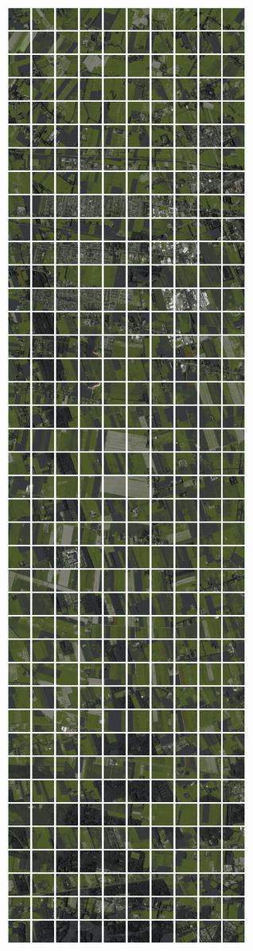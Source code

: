 <html>
<div>
<img src="https://github.com/HakkaTjakka/NL_TILE_MAP/blob/main/18/642/-1052/r.6420.-10520.png" height="44" width="44">
<img src="https://github.com/HakkaTjakka/NL_TILE_MAP/blob/main/18/642/-1052/r.6421.-10520.png" height="44" width="44">
<img src="https://github.com/HakkaTjakka/NL_TILE_MAP/blob/main/18/642/-1052/r.6422.-10520.png" height="44" width="44">
<img src="https://github.com/HakkaTjakka/NL_TILE_MAP/blob/main/18/642/-1052/r.6423.-10520.png" height="44" width="44">
<img src="https://github.com/HakkaTjakka/NL_TILE_MAP/blob/main/18/642/-1052/r.6424.-10520.png" height="44" width="44">
<img src="https://github.com/HakkaTjakka/NL_TILE_MAP/blob/main/18/642/-1052/r.6425.-10520.png" height="44" width="44">
<img src="https://github.com/HakkaTjakka/NL_TILE_MAP/blob/main/18/642/-1052/r.6426.-10520.png" height="44" width="44">
<img src="https://github.com/HakkaTjakka/NL_TILE_MAP/blob/main/18/642/-1052/r.6427.-10520.png" height="44" width="44">
<img src="https://github.com/HakkaTjakka/NL_TILE_MAP/blob/main/18/642/-1052/r.6428.-10520.png" height="44" width="44">
<img src="https://github.com/HakkaTjakka/NL_TILE_MAP/blob/main/18/642/-1052/r.6429.-10520.png" height="44" width="44">
<img src="https://github.com/HakkaTjakka/NL_TILE_MAP/blob/main/18/643/-1052/r.6430.-10520.png" height="44" width="44">
<img src="https://github.com/HakkaTjakka/NL_TILE_MAP/blob/main/18/643/-1052/r.6431.-10520.png" height="44" width="44">
<img src="https://github.com/HakkaTjakka/NL_TILE_MAP/blob/main/18/643/-1052/r.6432.-10520.png" height="44" width="44">
<img src="https://github.com/HakkaTjakka/NL_TILE_MAP/blob/main/18/643/-1052/r.6433.-10520.png" height="44" width="44">
<img src="https://github.com/HakkaTjakka/NL_TILE_MAP/blob/main/18/643/-1052/r.6434.-10520.png" height="44" width="44">
<img src="https://github.com/HakkaTjakka/NL_TILE_MAP/blob/main/18/643/-1052/r.6435.-10520.png" height="44" width="44">
<img src="https://github.com/HakkaTjakka/NL_TILE_MAP/blob/main/18/643/-1052/r.6436.-10520.png" height="44" width="44">
<img src="https://github.com/HakkaTjakka/NL_TILE_MAP/blob/main/18/643/-1052/r.6437.-10520.png" height="44" width="44">
<img src="https://github.com/HakkaTjakka/NL_TILE_MAP/blob/main/18/643/-1052/r.6438.-10520.png" height="44" width="44">
<img src="https://github.com/HakkaTjakka/NL_TILE_MAP/blob/main/18/643/-1052/r.6439.-10520.png" height="44" width="44">
<br>
<img src="https://github.com/HakkaTjakka/NL_TILE_MAP/blob/main/18/642/-1052/r.6420.-10519.png" height="44" width="44">
<img src="https://github.com/HakkaTjakka/NL_TILE_MAP/blob/main/18/642/-1052/r.6421.-10519.png" height="44" width="44">
<img src="https://github.com/HakkaTjakka/NL_TILE_MAP/blob/main/18/642/-1052/r.6422.-10519.png" height="44" width="44">
<img src="https://github.com/HakkaTjakka/NL_TILE_MAP/blob/main/18/642/-1052/r.6423.-10519.png" height="44" width="44">
<img src="https://github.com/HakkaTjakka/NL_TILE_MAP/blob/main/18/642/-1052/r.6424.-10519.png" height="44" width="44">
<img src="https://github.com/HakkaTjakka/NL_TILE_MAP/blob/main/18/642/-1052/r.6425.-10519.png" height="44" width="44">
<img src="https://github.com/HakkaTjakka/NL_TILE_MAP/blob/main/18/642/-1052/r.6426.-10519.png" height="44" width="44">
<img src="https://github.com/HakkaTjakka/NL_TILE_MAP/blob/main/18/642/-1052/r.6427.-10519.png" height="44" width="44">
<img src="https://github.com/HakkaTjakka/NL_TILE_MAP/blob/main/18/642/-1052/r.6428.-10519.png" height="44" width="44">
<img src="https://github.com/HakkaTjakka/NL_TILE_MAP/blob/main/18/642/-1052/r.6429.-10519.png" height="44" width="44">
<img src="https://github.com/HakkaTjakka/NL_TILE_MAP/blob/main/18/643/-1052/r.6430.-10519.png" height="44" width="44">
<img src="https://github.com/HakkaTjakka/NL_TILE_MAP/blob/main/18/643/-1052/r.6431.-10519.png" height="44" width="44">
<img src="https://github.com/HakkaTjakka/NL_TILE_MAP/blob/main/18/643/-1052/r.6432.-10519.png" height="44" width="44">
<img src="https://github.com/HakkaTjakka/NL_TILE_MAP/blob/main/18/643/-1052/r.6433.-10519.png" height="44" width="44">
<img src="https://github.com/HakkaTjakka/NL_TILE_MAP/blob/main/18/643/-1052/r.6434.-10519.png" height="44" width="44">
<img src="https://github.com/HakkaTjakka/NL_TILE_MAP/blob/main/18/643/-1052/r.6435.-10519.png" height="44" width="44">
<img src="https://github.com/HakkaTjakka/NL_TILE_MAP/blob/main/18/643/-1052/r.6436.-10519.png" height="44" width="44">
<img src="https://github.com/HakkaTjakka/NL_TILE_MAP/blob/main/18/643/-1052/r.6437.-10519.png" height="44" width="44">
<img src="https://github.com/HakkaTjakka/NL_TILE_MAP/blob/main/18/643/-1052/r.6438.-10519.png" height="44" width="44">
<img src="https://github.com/HakkaTjakka/NL_TILE_MAP/blob/main/18/643/-1052/r.6439.-10519.png" height="44" width="44">
<br>
<img src="https://github.com/HakkaTjakka/NL_TILE_MAP/blob/main/18/642/-1052/r.6420.-10518.png" height="44" width="44">
<img src="https://github.com/HakkaTjakka/NL_TILE_MAP/blob/main/18/642/-1052/r.6421.-10518.png" height="44" width="44">
<img src="https://github.com/HakkaTjakka/NL_TILE_MAP/blob/main/18/642/-1052/r.6422.-10518.png" height="44" width="44">
<img src="https://github.com/HakkaTjakka/NL_TILE_MAP/blob/main/18/642/-1052/r.6423.-10518.png" height="44" width="44">
<img src="https://github.com/HakkaTjakka/NL_TILE_MAP/blob/main/18/642/-1052/r.6424.-10518.png" height="44" width="44">
<img src="https://github.com/HakkaTjakka/NL_TILE_MAP/blob/main/18/642/-1052/r.6425.-10518.png" height="44" width="44">
<img src="https://github.com/HakkaTjakka/NL_TILE_MAP/blob/main/18/642/-1052/r.6426.-10518.png" height="44" width="44">
<img src="https://github.com/HakkaTjakka/NL_TILE_MAP/blob/main/18/642/-1052/r.6427.-10518.png" height="44" width="44">
<img src="https://github.com/HakkaTjakka/NL_TILE_MAP/blob/main/18/642/-1052/r.6428.-10518.png" height="44" width="44">
<img src="https://github.com/HakkaTjakka/NL_TILE_MAP/blob/main/18/642/-1052/r.6429.-10518.png" height="44" width="44">
<img src="https://github.com/HakkaTjakka/NL_TILE_MAP/blob/main/18/643/-1052/r.6430.-10518.png" height="44" width="44">
<img src="https://github.com/HakkaTjakka/NL_TILE_MAP/blob/main/18/643/-1052/r.6431.-10518.png" height="44" width="44">
<img src="https://github.com/HakkaTjakka/NL_TILE_MAP/blob/main/18/643/-1052/r.6432.-10518.png" height="44" width="44">
<img src="https://github.com/HakkaTjakka/NL_TILE_MAP/blob/main/18/643/-1052/r.6433.-10518.png" height="44" width="44">
<img src="https://github.com/HakkaTjakka/NL_TILE_MAP/blob/main/18/643/-1052/r.6434.-10518.png" height="44" width="44">
<img src="https://github.com/HakkaTjakka/NL_TILE_MAP/blob/main/18/643/-1052/r.6435.-10518.png" height="44" width="44">
<img src="https://github.com/HakkaTjakka/NL_TILE_MAP/blob/main/18/643/-1052/r.6436.-10518.png" height="44" width="44">
<img src="https://github.com/HakkaTjakka/NL_TILE_MAP/blob/main/18/643/-1052/r.6437.-10518.png" height="44" width="44">
<img src="https://github.com/HakkaTjakka/NL_TILE_MAP/blob/main/18/643/-1052/r.6438.-10518.png" height="44" width="44">
<img src="https://github.com/HakkaTjakka/NL_TILE_MAP/blob/main/18/643/-1052/r.6439.-10518.png" height="44" width="44">
<br>
<img src="https://github.com/HakkaTjakka/NL_TILE_MAP/blob/main/18/642/-1052/r.6420.-10517.png" height="44" width="44">
<img src="https://github.com/HakkaTjakka/NL_TILE_MAP/blob/main/18/642/-1052/r.6421.-10517.png" height="44" width="44">
<img src="https://github.com/HakkaTjakka/NL_TILE_MAP/blob/main/18/642/-1052/r.6422.-10517.png" height="44" width="44">
<img src="https://github.com/HakkaTjakka/NL_TILE_MAP/blob/main/18/642/-1052/r.6423.-10517.png" height="44" width="44">
<img src="https://github.com/HakkaTjakka/NL_TILE_MAP/blob/main/18/642/-1052/r.6424.-10517.png" height="44" width="44">
<img src="https://github.com/HakkaTjakka/NL_TILE_MAP/blob/main/18/642/-1052/r.6425.-10517.png" height="44" width="44">
<img src="https://github.com/HakkaTjakka/NL_TILE_MAP/blob/main/18/642/-1052/r.6426.-10517.png" height="44" width="44">
<img src="https://github.com/HakkaTjakka/NL_TILE_MAP/blob/main/18/642/-1052/r.6427.-10517.png" height="44" width="44">
<img src="https://github.com/HakkaTjakka/NL_TILE_MAP/blob/main/18/642/-1052/r.6428.-10517.png" height="44" width="44">
<img src="https://github.com/HakkaTjakka/NL_TILE_MAP/blob/main/18/642/-1052/r.6429.-10517.png" height="44" width="44">
<img src="https://github.com/HakkaTjakka/NL_TILE_MAP/blob/main/18/643/-1052/r.6430.-10517.png" height="44" width="44">
<img src="https://github.com/HakkaTjakka/NL_TILE_MAP/blob/main/18/643/-1052/r.6431.-10517.png" height="44" width="44">
<img src="https://github.com/HakkaTjakka/NL_TILE_MAP/blob/main/18/643/-1052/r.6432.-10517.png" height="44" width="44">
<img src="https://github.com/HakkaTjakka/NL_TILE_MAP/blob/main/18/643/-1052/r.6433.-10517.png" height="44" width="44">
<img src="https://github.com/HakkaTjakka/NL_TILE_MAP/blob/main/18/643/-1052/r.6434.-10517.png" height="44" width="44">
<img src="https://github.com/HakkaTjakka/NL_TILE_MAP/blob/main/18/643/-1052/r.6435.-10517.png" height="44" width="44">
<img src="https://github.com/HakkaTjakka/NL_TILE_MAP/blob/main/18/643/-1052/r.6436.-10517.png" height="44" width="44">
<img src="https://github.com/HakkaTjakka/NL_TILE_MAP/blob/main/18/643/-1052/r.6437.-10517.png" height="44" width="44">
<img src="https://github.com/HakkaTjakka/NL_TILE_MAP/blob/main/18/643/-1052/r.6438.-10517.png" height="44" width="44">
<img src="https://github.com/HakkaTjakka/NL_TILE_MAP/blob/main/18/643/-1052/r.6439.-10517.png" height="44" width="44">
<br>
<img src="https://github.com/HakkaTjakka/NL_TILE_MAP/blob/main/18/642/-1052/r.6420.-10516.png" height="44" width="44">
<img src="https://github.com/HakkaTjakka/NL_TILE_MAP/blob/main/18/642/-1052/r.6421.-10516.png" height="44" width="44">
<img src="https://github.com/HakkaTjakka/NL_TILE_MAP/blob/main/18/642/-1052/r.6422.-10516.png" height="44" width="44">
<img src="https://github.com/HakkaTjakka/NL_TILE_MAP/blob/main/18/642/-1052/r.6423.-10516.png" height="44" width="44">
<img src="https://github.com/HakkaTjakka/NL_TILE_MAP/blob/main/18/642/-1052/r.6424.-10516.png" height="44" width="44">
<img src="https://github.com/HakkaTjakka/NL_TILE_MAP/blob/main/18/642/-1052/r.6425.-10516.png" height="44" width="44">
<img src="https://github.com/HakkaTjakka/NL_TILE_MAP/blob/main/18/642/-1052/r.6426.-10516.png" height="44" width="44">
<img src="https://github.com/HakkaTjakka/NL_TILE_MAP/blob/main/18/642/-1052/r.6427.-10516.png" height="44" width="44">
<img src="https://github.com/HakkaTjakka/NL_TILE_MAP/blob/main/18/642/-1052/r.6428.-10516.png" height="44" width="44">
<img src="https://github.com/HakkaTjakka/NL_TILE_MAP/blob/main/18/642/-1052/r.6429.-10516.png" height="44" width="44">
<img src="https://github.com/HakkaTjakka/NL_TILE_MAP/blob/main/18/643/-1052/r.6430.-10516.png" height="44" width="44">
<img src="https://github.com/HakkaTjakka/NL_TILE_MAP/blob/main/18/643/-1052/r.6431.-10516.png" height="44" width="44">
<img src="https://github.com/HakkaTjakka/NL_TILE_MAP/blob/main/18/643/-1052/r.6432.-10516.png" height="44" width="44">
<img src="https://github.com/HakkaTjakka/NL_TILE_MAP/blob/main/18/643/-1052/r.6433.-10516.png" height="44" width="44">
<img src="https://github.com/HakkaTjakka/NL_TILE_MAP/blob/main/18/643/-1052/r.6434.-10516.png" height="44" width="44">
<img src="https://github.com/HakkaTjakka/NL_TILE_MAP/blob/main/18/643/-1052/r.6435.-10516.png" height="44" width="44">
<img src="https://github.com/HakkaTjakka/NL_TILE_MAP/blob/main/18/643/-1052/r.6436.-10516.png" height="44" width="44">
<img src="https://github.com/HakkaTjakka/NL_TILE_MAP/blob/main/18/643/-1052/r.6437.-10516.png" height="44" width="44">
<img src="https://github.com/HakkaTjakka/NL_TILE_MAP/blob/main/18/643/-1052/r.6438.-10516.png" height="44" width="44">
<img src="https://github.com/HakkaTjakka/NL_TILE_MAP/blob/main/18/643/-1052/r.6439.-10516.png" height="44" width="44">
<br>
<img src="https://github.com/HakkaTjakka/NL_TILE_MAP/blob/main/18/642/-1052/r.6420.-10515.png" height="44" width="44">
<img src="https://github.com/HakkaTjakka/NL_TILE_MAP/blob/main/18/642/-1052/r.6421.-10515.png" height="44" width="44">
<img src="https://github.com/HakkaTjakka/NL_TILE_MAP/blob/main/18/642/-1052/r.6422.-10515.png" height="44" width="44">
<img src="https://github.com/HakkaTjakka/NL_TILE_MAP/blob/main/18/642/-1052/r.6423.-10515.png" height="44" width="44">
<img src="https://github.com/HakkaTjakka/NL_TILE_MAP/blob/main/18/642/-1052/r.6424.-10515.png" height="44" width="44">
<img src="https://github.com/HakkaTjakka/NL_TILE_MAP/blob/main/18/642/-1052/r.6425.-10515.png" height="44" width="44">
<img src="https://github.com/HakkaTjakka/NL_TILE_MAP/blob/main/18/642/-1052/r.6426.-10515.png" height="44" width="44">
<img src="https://github.com/HakkaTjakka/NL_TILE_MAP/blob/main/18/642/-1052/r.6427.-10515.png" height="44" width="44">
<img src="https://github.com/HakkaTjakka/NL_TILE_MAP/blob/main/18/642/-1052/r.6428.-10515.png" height="44" width="44">
<img src="https://github.com/HakkaTjakka/NL_TILE_MAP/blob/main/18/642/-1052/r.6429.-10515.png" height="44" width="44">
<img src="https://github.com/HakkaTjakka/NL_TILE_MAP/blob/main/18/643/-1052/r.6430.-10515.png" height="44" width="44">
<img src="https://github.com/HakkaTjakka/NL_TILE_MAP/blob/main/18/643/-1052/r.6431.-10515.png" height="44" width="44">
<img src="https://github.com/HakkaTjakka/NL_TILE_MAP/blob/main/18/643/-1052/r.6432.-10515.png" height="44" width="44">
<img src="https://github.com/HakkaTjakka/NL_TILE_MAP/blob/main/18/643/-1052/r.6433.-10515.png" height="44" width="44">
<img src="https://github.com/HakkaTjakka/NL_TILE_MAP/blob/main/18/643/-1052/r.6434.-10515.png" height="44" width="44">
<img src="https://github.com/HakkaTjakka/NL_TILE_MAP/blob/main/18/643/-1052/r.6435.-10515.png" height="44" width="44">
<img src="https://github.com/HakkaTjakka/NL_TILE_MAP/blob/main/18/643/-1052/r.6436.-10515.png" height="44" width="44">
<img src="https://github.com/HakkaTjakka/NL_TILE_MAP/blob/main/18/643/-1052/r.6437.-10515.png" height="44" width="44">
<img src="https://github.com/HakkaTjakka/NL_TILE_MAP/blob/main/18/643/-1052/r.6438.-10515.png" height="44" width="44">
<img src="https://github.com/HakkaTjakka/NL_TILE_MAP/blob/main/18/643/-1052/r.6439.-10515.png" height="44" width="44">
<br>
<img src="https://github.com/HakkaTjakka/NL_TILE_MAP/blob/main/18/642/-1052/r.6420.-10514.png" height="44" width="44">
<img src="https://github.com/HakkaTjakka/NL_TILE_MAP/blob/main/18/642/-1052/r.6421.-10514.png" height="44" width="44">
<img src="https://github.com/HakkaTjakka/NL_TILE_MAP/blob/main/18/642/-1052/r.6422.-10514.png" height="44" width="44">
<img src="https://github.com/HakkaTjakka/NL_TILE_MAP/blob/main/18/642/-1052/r.6423.-10514.png" height="44" width="44">
<img src="https://github.com/HakkaTjakka/NL_TILE_MAP/blob/main/18/642/-1052/r.6424.-10514.png" height="44" width="44">
<img src="https://github.com/HakkaTjakka/NL_TILE_MAP/blob/main/18/642/-1052/r.6425.-10514.png" height="44" width="44">
<img src="https://github.com/HakkaTjakka/NL_TILE_MAP/blob/main/18/642/-1052/r.6426.-10514.png" height="44" width="44">
<img src="https://github.com/HakkaTjakka/NL_TILE_MAP/blob/main/18/642/-1052/r.6427.-10514.png" height="44" width="44">
<img src="https://github.com/HakkaTjakka/NL_TILE_MAP/blob/main/18/642/-1052/r.6428.-10514.png" height="44" width="44">
<img src="https://github.com/HakkaTjakka/NL_TILE_MAP/blob/main/18/642/-1052/r.6429.-10514.png" height="44" width="44">
<img src="https://github.com/HakkaTjakka/NL_TILE_MAP/blob/main/18/643/-1052/r.6430.-10514.png" height="44" width="44">
<img src="https://github.com/HakkaTjakka/NL_TILE_MAP/blob/main/18/643/-1052/r.6431.-10514.png" height="44" width="44">
<img src="https://github.com/HakkaTjakka/NL_TILE_MAP/blob/main/18/643/-1052/r.6432.-10514.png" height="44" width="44">
<img src="https://github.com/HakkaTjakka/NL_TILE_MAP/blob/main/18/643/-1052/r.6433.-10514.png" height="44" width="44">
<img src="https://github.com/HakkaTjakka/NL_TILE_MAP/blob/main/18/643/-1052/r.6434.-10514.png" height="44" width="44">
<img src="https://github.com/HakkaTjakka/NL_TILE_MAP/blob/main/18/643/-1052/r.6435.-10514.png" height="44" width="44">
<img src="https://github.com/HakkaTjakka/NL_TILE_MAP/blob/main/18/643/-1052/r.6436.-10514.png" height="44" width="44">
<img src="https://github.com/HakkaTjakka/NL_TILE_MAP/blob/main/18/643/-1052/r.6437.-10514.png" height="44" width="44">
<img src="https://github.com/HakkaTjakka/NL_TILE_MAP/blob/main/18/643/-1052/r.6438.-10514.png" height="44" width="44">
<img src="https://github.com/HakkaTjakka/NL_TILE_MAP/blob/main/18/643/-1052/r.6439.-10514.png" height="44" width="44">
<br>
<img src="https://github.com/HakkaTjakka/NL_TILE_MAP/blob/main/18/642/-1052/r.6420.-10513.png" height="44" width="44">
<img src="https://github.com/HakkaTjakka/NL_TILE_MAP/blob/main/18/642/-1052/r.6421.-10513.png" height="44" width="44">
<img src="https://github.com/HakkaTjakka/NL_TILE_MAP/blob/main/18/642/-1052/r.6422.-10513.png" height="44" width="44">
<img src="https://github.com/HakkaTjakka/NL_TILE_MAP/blob/main/18/642/-1052/r.6423.-10513.png" height="44" width="44">
<img src="https://github.com/HakkaTjakka/NL_TILE_MAP/blob/main/18/642/-1052/r.6424.-10513.png" height="44" width="44">
<img src="https://github.com/HakkaTjakka/NL_TILE_MAP/blob/main/18/642/-1052/r.6425.-10513.png" height="44" width="44">
<img src="https://github.com/HakkaTjakka/NL_TILE_MAP/blob/main/18/642/-1052/r.6426.-10513.png" height="44" width="44">
<img src="https://github.com/HakkaTjakka/NL_TILE_MAP/blob/main/18/642/-1052/r.6427.-10513.png" height="44" width="44">
<img src="https://github.com/HakkaTjakka/NL_TILE_MAP/blob/main/18/642/-1052/r.6428.-10513.png" height="44" width="44">
<img src="https://github.com/HakkaTjakka/NL_TILE_MAP/blob/main/18/642/-1052/r.6429.-10513.png" height="44" width="44">
<img src="https://github.com/HakkaTjakka/NL_TILE_MAP/blob/main/18/643/-1052/r.6430.-10513.png" height="44" width="44">
<img src="https://github.com/HakkaTjakka/NL_TILE_MAP/blob/main/18/643/-1052/r.6431.-10513.png" height="44" width="44">
<img src="https://github.com/HakkaTjakka/NL_TILE_MAP/blob/main/18/643/-1052/r.6432.-10513.png" height="44" width="44">
<img src="https://github.com/HakkaTjakka/NL_TILE_MAP/blob/main/18/643/-1052/r.6433.-10513.png" height="44" width="44">
<img src="https://github.com/HakkaTjakka/NL_TILE_MAP/blob/main/18/643/-1052/r.6434.-10513.png" height="44" width="44">
<img src="https://github.com/HakkaTjakka/NL_TILE_MAP/blob/main/18/643/-1052/r.6435.-10513.png" height="44" width="44">
<img src="https://github.com/HakkaTjakka/NL_TILE_MAP/blob/main/18/643/-1052/r.6436.-10513.png" height="44" width="44">
<img src="https://github.com/HakkaTjakka/NL_TILE_MAP/blob/main/18/643/-1052/r.6437.-10513.png" height="44" width="44">
<img src="https://github.com/HakkaTjakka/NL_TILE_MAP/blob/main/18/643/-1052/r.6438.-10513.png" height="44" width="44">
<img src="https://github.com/HakkaTjakka/NL_TILE_MAP/blob/main/18/643/-1052/r.6439.-10513.png" height="44" width="44">
<br>
<img src="https://github.com/HakkaTjakka/NL_TILE_MAP/blob/main/18/642/-1052/r.6420.-10512.png" height="44" width="44">
<img src="https://github.com/HakkaTjakka/NL_TILE_MAP/blob/main/18/642/-1052/r.6421.-10512.png" height="44" width="44">
<img src="https://github.com/HakkaTjakka/NL_TILE_MAP/blob/main/18/642/-1052/r.6422.-10512.png" height="44" width="44">
<img src="https://github.com/HakkaTjakka/NL_TILE_MAP/blob/main/18/642/-1052/r.6423.-10512.png" height="44" width="44">
<img src="https://github.com/HakkaTjakka/NL_TILE_MAP/blob/main/18/642/-1052/r.6424.-10512.png" height="44" width="44">
<img src="https://github.com/HakkaTjakka/NL_TILE_MAP/blob/main/18/642/-1052/r.6425.-10512.png" height="44" width="44">
<img src="https://github.com/HakkaTjakka/NL_TILE_MAP/blob/main/18/642/-1052/r.6426.-10512.png" height="44" width="44">
<img src="https://github.com/HakkaTjakka/NL_TILE_MAP/blob/main/18/642/-1052/r.6427.-10512.png" height="44" width="44">
<img src="https://github.com/HakkaTjakka/NL_TILE_MAP/blob/main/18/642/-1052/r.6428.-10512.png" height="44" width="44">
<img src="https://github.com/HakkaTjakka/NL_TILE_MAP/blob/main/18/642/-1052/r.6429.-10512.png" height="44" width="44">
<img src="https://github.com/HakkaTjakka/NL_TILE_MAP/blob/main/18/643/-1052/r.6430.-10512.png" height="44" width="44">
<img src="https://github.com/HakkaTjakka/NL_TILE_MAP/blob/main/18/643/-1052/r.6431.-10512.png" height="44" width="44">
<img src="https://github.com/HakkaTjakka/NL_TILE_MAP/blob/main/18/643/-1052/r.6432.-10512.png" height="44" width="44">
<img src="https://github.com/HakkaTjakka/NL_TILE_MAP/blob/main/18/643/-1052/r.6433.-10512.png" height="44" width="44">
<img src="https://github.com/HakkaTjakka/NL_TILE_MAP/blob/main/18/643/-1052/r.6434.-10512.png" height="44" width="44">
<img src="https://github.com/HakkaTjakka/NL_TILE_MAP/blob/main/18/643/-1052/r.6435.-10512.png" height="44" width="44">
<img src="https://github.com/HakkaTjakka/NL_TILE_MAP/blob/main/18/643/-1052/r.6436.-10512.png" height="44" width="44">
<img src="https://github.com/HakkaTjakka/NL_TILE_MAP/blob/main/18/643/-1052/r.6437.-10512.png" height="44" width="44">
<img src="https://github.com/HakkaTjakka/NL_TILE_MAP/blob/main/18/643/-1052/r.6438.-10512.png" height="44" width="44">
<img src="https://github.com/HakkaTjakka/NL_TILE_MAP/blob/main/18/643/-1052/r.6439.-10512.png" height="44" width="44">
<br>
<img src="https://github.com/HakkaTjakka/NL_TILE_MAP/blob/main/18/642/-1052/r.6420.-10511.png" height="44" width="44">
<img src="https://github.com/HakkaTjakka/NL_TILE_MAP/blob/main/18/642/-1052/r.6421.-10511.png" height="44" width="44">
<img src="https://github.com/HakkaTjakka/NL_TILE_MAP/blob/main/18/642/-1052/r.6422.-10511.png" height="44" width="44">
<img src="https://github.com/HakkaTjakka/NL_TILE_MAP/blob/main/18/642/-1052/r.6423.-10511.png" height="44" width="44">
<img src="https://github.com/HakkaTjakka/NL_TILE_MAP/blob/main/18/642/-1052/r.6424.-10511.png" height="44" width="44">
<img src="https://github.com/HakkaTjakka/NL_TILE_MAP/blob/main/18/642/-1052/r.6425.-10511.png" height="44" width="44">
<img src="https://github.com/HakkaTjakka/NL_TILE_MAP/blob/main/18/642/-1052/r.6426.-10511.png" height="44" width="44">
<img src="https://github.com/HakkaTjakka/NL_TILE_MAP/blob/main/18/642/-1052/r.6427.-10511.png" height="44" width="44">
<img src="https://github.com/HakkaTjakka/NL_TILE_MAP/blob/main/18/642/-1052/r.6428.-10511.png" height="44" width="44">
<img src="https://github.com/HakkaTjakka/NL_TILE_MAP/blob/main/18/642/-1052/r.6429.-10511.png" height="44" width="44">
<img src="https://github.com/HakkaTjakka/NL_TILE_MAP/blob/main/18/643/-1052/r.6430.-10511.png" height="44" width="44">
<img src="https://github.com/HakkaTjakka/NL_TILE_MAP/blob/main/18/643/-1052/r.6431.-10511.png" height="44" width="44">
<img src="https://github.com/HakkaTjakka/NL_TILE_MAP/blob/main/18/643/-1052/r.6432.-10511.png" height="44" width="44">
<img src="https://github.com/HakkaTjakka/NL_TILE_MAP/blob/main/18/643/-1052/r.6433.-10511.png" height="44" width="44">
<img src="https://github.com/HakkaTjakka/NL_TILE_MAP/blob/main/18/643/-1052/r.6434.-10511.png" height="44" width="44">
<img src="https://github.com/HakkaTjakka/NL_TILE_MAP/blob/main/18/643/-1052/r.6435.-10511.png" height="44" width="44">
<img src="https://github.com/HakkaTjakka/NL_TILE_MAP/blob/main/18/643/-1052/r.6436.-10511.png" height="44" width="44">
<img src="https://github.com/HakkaTjakka/NL_TILE_MAP/blob/main/18/643/-1052/r.6437.-10511.png" height="44" width="44">
<img src="https://github.com/HakkaTjakka/NL_TILE_MAP/blob/main/18/643/-1052/r.6438.-10511.png" height="44" width="44">
<img src="https://github.com/HakkaTjakka/NL_TILE_MAP/blob/main/18/643/-1052/r.6439.-10511.png" height="44" width="44">
<br>
<img src="https://github.com/HakkaTjakka/NL_TILE_MAP/blob/main/18/642/-1051/r.6420.-10510.png" height="44" width="44">
<img src="https://github.com/HakkaTjakka/NL_TILE_MAP/blob/main/18/642/-1051/r.6421.-10510.png" height="44" width="44">
<img src="https://github.com/HakkaTjakka/NL_TILE_MAP/blob/main/18/642/-1051/r.6422.-10510.png" height="44" width="44">
<img src="https://github.com/HakkaTjakka/NL_TILE_MAP/blob/main/18/642/-1051/r.6423.-10510.png" height="44" width="44">
<img src="https://github.com/HakkaTjakka/NL_TILE_MAP/blob/main/18/642/-1051/r.6424.-10510.png" height="44" width="44">
<img src="https://github.com/HakkaTjakka/NL_TILE_MAP/blob/main/18/642/-1051/r.6425.-10510.png" height="44" width="44">
<img src="https://github.com/HakkaTjakka/NL_TILE_MAP/blob/main/18/642/-1051/r.6426.-10510.png" height="44" width="44">
<img src="https://github.com/HakkaTjakka/NL_TILE_MAP/blob/main/18/642/-1051/r.6427.-10510.png" height="44" width="44">
<img src="https://github.com/HakkaTjakka/NL_TILE_MAP/blob/main/18/642/-1051/r.6428.-10510.png" height="44" width="44">
<img src="https://github.com/HakkaTjakka/NL_TILE_MAP/blob/main/18/642/-1051/r.6429.-10510.png" height="44" width="44">
<img src="https://github.com/HakkaTjakka/NL_TILE_MAP/blob/main/18/643/-1051/r.6430.-10510.png" height="44" width="44">
<img src="https://github.com/HakkaTjakka/NL_TILE_MAP/blob/main/18/643/-1051/r.6431.-10510.png" height="44" width="44">
<img src="https://github.com/HakkaTjakka/NL_TILE_MAP/blob/main/18/643/-1051/r.6432.-10510.png" height="44" width="44">
<img src="https://github.com/HakkaTjakka/NL_TILE_MAP/blob/main/18/643/-1051/r.6433.-10510.png" height="44" width="44">
<img src="https://github.com/HakkaTjakka/NL_TILE_MAP/blob/main/18/643/-1051/r.6434.-10510.png" height="44" width="44">
<img src="https://github.com/HakkaTjakka/NL_TILE_MAP/blob/main/18/643/-1051/r.6435.-10510.png" height="44" width="44">
<img src="https://github.com/HakkaTjakka/NL_TILE_MAP/blob/main/18/643/-1051/r.6436.-10510.png" height="44" width="44">
<img src="https://github.com/HakkaTjakka/NL_TILE_MAP/blob/main/18/643/-1051/r.6437.-10510.png" height="44" width="44">
<img src="https://github.com/HakkaTjakka/NL_TILE_MAP/blob/main/18/643/-1051/r.6438.-10510.png" height="44" width="44">
<img src="https://github.com/HakkaTjakka/NL_TILE_MAP/blob/main/18/643/-1051/r.6439.-10510.png" height="44" width="44">
<br>
<img src="https://github.com/HakkaTjakka/NL_TILE_MAP/blob/main/18/642/-1051/r.6420.-10509.png" height="44" width="44">
<img src="https://github.com/HakkaTjakka/NL_TILE_MAP/blob/main/18/642/-1051/r.6421.-10509.png" height="44" width="44">
<img src="https://github.com/HakkaTjakka/NL_TILE_MAP/blob/main/18/642/-1051/r.6422.-10509.png" height="44" width="44">
<img src="https://github.com/HakkaTjakka/NL_TILE_MAP/blob/main/18/642/-1051/r.6423.-10509.png" height="44" width="44">
<img src="https://github.com/HakkaTjakka/NL_TILE_MAP/blob/main/18/642/-1051/r.6424.-10509.png" height="44" width="44">
<img src="https://github.com/HakkaTjakka/NL_TILE_MAP/blob/main/18/642/-1051/r.6425.-10509.png" height="44" width="44">
<img src="https://github.com/HakkaTjakka/NL_TILE_MAP/blob/main/18/642/-1051/r.6426.-10509.png" height="44" width="44">
<img src="https://github.com/HakkaTjakka/NL_TILE_MAP/blob/main/18/642/-1051/r.6427.-10509.png" height="44" width="44">
<img src="https://github.com/HakkaTjakka/NL_TILE_MAP/blob/main/18/642/-1051/r.6428.-10509.png" height="44" width="44">
<img src="https://github.com/HakkaTjakka/NL_TILE_MAP/blob/main/18/642/-1051/r.6429.-10509.png" height="44" width="44">
<img src="https://github.com/HakkaTjakka/NL_TILE_MAP/blob/main/18/643/-1051/r.6430.-10509.png" height="44" width="44">
<img src="https://github.com/HakkaTjakka/NL_TILE_MAP/blob/main/18/643/-1051/r.6431.-10509.png" height="44" width="44">
<img src="https://github.com/HakkaTjakka/NL_TILE_MAP/blob/main/18/643/-1051/r.6432.-10509.png" height="44" width="44">
<img src="https://github.com/HakkaTjakka/NL_TILE_MAP/blob/main/18/643/-1051/r.6433.-10509.png" height="44" width="44">
<img src="https://github.com/HakkaTjakka/NL_TILE_MAP/blob/main/18/643/-1051/r.6434.-10509.png" height="44" width="44">
<img src="https://github.com/HakkaTjakka/NL_TILE_MAP/blob/main/18/643/-1051/r.6435.-10509.png" height="44" width="44">
<img src="https://github.com/HakkaTjakka/NL_TILE_MAP/blob/main/18/643/-1051/r.6436.-10509.png" height="44" width="44">
<img src="https://github.com/HakkaTjakka/NL_TILE_MAP/blob/main/18/643/-1051/r.6437.-10509.png" height="44" width="44">
<img src="https://github.com/HakkaTjakka/NL_TILE_MAP/blob/main/18/643/-1051/r.6438.-10509.png" height="44" width="44">
<img src="https://github.com/HakkaTjakka/NL_TILE_MAP/blob/main/18/643/-1051/r.6439.-10509.png" height="44" width="44">
<br>
<img src="https://github.com/HakkaTjakka/NL_TILE_MAP/blob/main/18/642/-1051/r.6420.-10508.png" height="44" width="44">
<img src="https://github.com/HakkaTjakka/NL_TILE_MAP/blob/main/18/642/-1051/r.6421.-10508.png" height="44" width="44">
<img src="https://github.com/HakkaTjakka/NL_TILE_MAP/blob/main/18/642/-1051/r.6422.-10508.png" height="44" width="44">
<img src="https://github.com/HakkaTjakka/NL_TILE_MAP/blob/main/18/642/-1051/r.6423.-10508.png" height="44" width="44">
<img src="https://github.com/HakkaTjakka/NL_TILE_MAP/blob/main/18/642/-1051/r.6424.-10508.png" height="44" width="44">
<img src="https://github.com/HakkaTjakka/NL_TILE_MAP/blob/main/18/642/-1051/r.6425.-10508.png" height="44" width="44">
<img src="https://github.com/HakkaTjakka/NL_TILE_MAP/blob/main/18/642/-1051/r.6426.-10508.png" height="44" width="44">
<img src="https://github.com/HakkaTjakka/NL_TILE_MAP/blob/main/18/642/-1051/r.6427.-10508.png" height="44" width="44">
<img src="https://github.com/HakkaTjakka/NL_TILE_MAP/blob/main/18/642/-1051/r.6428.-10508.png" height="44" width="44">
<img src="https://github.com/HakkaTjakka/NL_TILE_MAP/blob/main/18/642/-1051/r.6429.-10508.png" height="44" width="44">
<img src="https://github.com/HakkaTjakka/NL_TILE_MAP/blob/main/18/643/-1051/r.6430.-10508.png" height="44" width="44">
<img src="https://github.com/HakkaTjakka/NL_TILE_MAP/blob/main/18/643/-1051/r.6431.-10508.png" height="44" width="44">
<img src="https://github.com/HakkaTjakka/NL_TILE_MAP/blob/main/18/643/-1051/r.6432.-10508.png" height="44" width="44">
<img src="https://github.com/HakkaTjakka/NL_TILE_MAP/blob/main/18/643/-1051/r.6433.-10508.png" height="44" width="44">
<img src="https://github.com/HakkaTjakka/NL_TILE_MAP/blob/main/18/643/-1051/r.6434.-10508.png" height="44" width="44">
<img src="https://github.com/HakkaTjakka/NL_TILE_MAP/blob/main/18/643/-1051/r.6435.-10508.png" height="44" width="44">
<img src="https://github.com/HakkaTjakka/NL_TILE_MAP/blob/main/18/643/-1051/r.6436.-10508.png" height="44" width="44">
<img src="https://github.com/HakkaTjakka/NL_TILE_MAP/blob/main/18/643/-1051/r.6437.-10508.png" height="44" width="44">
<img src="https://github.com/HakkaTjakka/NL_TILE_MAP/blob/main/18/643/-1051/r.6438.-10508.png" height="44" width="44">
<img src="https://github.com/HakkaTjakka/NL_TILE_MAP/blob/main/18/643/-1051/r.6439.-10508.png" height="44" width="44">
<br>
<img src="https://github.com/HakkaTjakka/NL_TILE_MAP/blob/main/18/642/-1051/r.6420.-10507.png" height="44" width="44">
<img src="https://github.com/HakkaTjakka/NL_TILE_MAP/blob/main/18/642/-1051/r.6421.-10507.png" height="44" width="44">
<img src="https://github.com/HakkaTjakka/NL_TILE_MAP/blob/main/18/642/-1051/r.6422.-10507.png" height="44" width="44">
<img src="https://github.com/HakkaTjakka/NL_TILE_MAP/blob/main/18/642/-1051/r.6423.-10507.png" height="44" width="44">
<img src="https://github.com/HakkaTjakka/NL_TILE_MAP/blob/main/18/642/-1051/r.6424.-10507.png" height="44" width="44">
<img src="https://github.com/HakkaTjakka/NL_TILE_MAP/blob/main/18/642/-1051/r.6425.-10507.png" height="44" width="44">
<img src="https://github.com/HakkaTjakka/NL_TILE_MAP/blob/main/18/642/-1051/r.6426.-10507.png" height="44" width="44">
<img src="https://github.com/HakkaTjakka/NL_TILE_MAP/blob/main/18/642/-1051/r.6427.-10507.png" height="44" width="44">
<img src="https://github.com/HakkaTjakka/NL_TILE_MAP/blob/main/18/642/-1051/r.6428.-10507.png" height="44" width="44">
<img src="https://github.com/HakkaTjakka/NL_TILE_MAP/blob/main/18/642/-1051/r.6429.-10507.png" height="44" width="44">
<img src="https://github.com/HakkaTjakka/NL_TILE_MAP/blob/main/18/643/-1051/r.6430.-10507.png" height="44" width="44">
<img src="https://github.com/HakkaTjakka/NL_TILE_MAP/blob/main/18/643/-1051/r.6431.-10507.png" height="44" width="44">
<img src="https://github.com/HakkaTjakka/NL_TILE_MAP/blob/main/18/643/-1051/r.6432.-10507.png" height="44" width="44">
<img src="https://github.com/HakkaTjakka/NL_TILE_MAP/blob/main/18/643/-1051/r.6433.-10507.png" height="44" width="44">
<img src="https://github.com/HakkaTjakka/NL_TILE_MAP/blob/main/18/643/-1051/r.6434.-10507.png" height="44" width="44">
<img src="https://github.com/HakkaTjakka/NL_TILE_MAP/blob/main/18/643/-1051/r.6435.-10507.png" height="44" width="44">
<img src="https://github.com/HakkaTjakka/NL_TILE_MAP/blob/main/18/643/-1051/r.6436.-10507.png" height="44" width="44">
<img src="https://github.com/HakkaTjakka/NL_TILE_MAP/blob/main/18/643/-1051/r.6437.-10507.png" height="44" width="44">
<img src="https://github.com/HakkaTjakka/NL_TILE_MAP/blob/main/18/643/-1051/r.6438.-10507.png" height="44" width="44">
<img src="https://github.com/HakkaTjakka/NL_TILE_MAP/blob/main/18/643/-1051/r.6439.-10507.png" height="44" width="44">
<br>
<img src="https://github.com/HakkaTjakka/NL_TILE_MAP/blob/main/18/642/-1051/r.6420.-10506.png" height="44" width="44">
<img src="https://github.com/HakkaTjakka/NL_TILE_MAP/blob/main/18/642/-1051/r.6421.-10506.png" height="44" width="44">
<img src="https://github.com/HakkaTjakka/NL_TILE_MAP/blob/main/18/642/-1051/r.6422.-10506.png" height="44" width="44">
<img src="https://github.com/HakkaTjakka/NL_TILE_MAP/blob/main/18/642/-1051/r.6423.-10506.png" height="44" width="44">
<img src="https://github.com/HakkaTjakka/NL_TILE_MAP/blob/main/18/642/-1051/r.6424.-10506.png" height="44" width="44">
<img src="https://github.com/HakkaTjakka/NL_TILE_MAP/blob/main/18/642/-1051/r.6425.-10506.png" height="44" width="44">
<img src="https://github.com/HakkaTjakka/NL_TILE_MAP/blob/main/18/642/-1051/r.6426.-10506.png" height="44" width="44">
<img src="https://github.com/HakkaTjakka/NL_TILE_MAP/blob/main/18/642/-1051/r.6427.-10506.png" height="44" width="44">
<img src="https://github.com/HakkaTjakka/NL_TILE_MAP/blob/main/18/642/-1051/r.6428.-10506.png" height="44" width="44">
<img src="https://github.com/HakkaTjakka/NL_TILE_MAP/blob/main/18/642/-1051/r.6429.-10506.png" height="44" width="44">
<img src="https://github.com/HakkaTjakka/NL_TILE_MAP/blob/main/18/643/-1051/r.6430.-10506.png" height="44" width="44">
<img src="https://github.com/HakkaTjakka/NL_TILE_MAP/blob/main/18/643/-1051/r.6431.-10506.png" height="44" width="44">
<img src="https://github.com/HakkaTjakka/NL_TILE_MAP/blob/main/18/643/-1051/r.6432.-10506.png" height="44" width="44">
<img src="https://github.com/HakkaTjakka/NL_TILE_MAP/blob/main/18/643/-1051/r.6433.-10506.png" height="44" width="44">
<img src="https://github.com/HakkaTjakka/NL_TILE_MAP/blob/main/18/643/-1051/r.6434.-10506.png" height="44" width="44">
<img src="https://github.com/HakkaTjakka/NL_TILE_MAP/blob/main/18/643/-1051/r.6435.-10506.png" height="44" width="44">
<img src="https://github.com/HakkaTjakka/NL_TILE_MAP/blob/main/18/643/-1051/r.6436.-10506.png" height="44" width="44">
<img src="https://github.com/HakkaTjakka/NL_TILE_MAP/blob/main/18/643/-1051/r.6437.-10506.png" height="44" width="44">
<img src="https://github.com/HakkaTjakka/NL_TILE_MAP/blob/main/18/643/-1051/r.6438.-10506.png" height="44" width="44">
<img src="https://github.com/HakkaTjakka/NL_TILE_MAP/blob/main/18/643/-1051/r.6439.-10506.png" height="44" width="44">
<br>
<img src="https://github.com/HakkaTjakka/NL_TILE_MAP/blob/main/18/642/-1051/r.6420.-10505.png" height="44" width="44">
<img src="https://github.com/HakkaTjakka/NL_TILE_MAP/blob/main/18/642/-1051/r.6421.-10505.png" height="44" width="44">
<img src="https://github.com/HakkaTjakka/NL_TILE_MAP/blob/main/18/642/-1051/r.6422.-10505.png" height="44" width="44">
<img src="https://github.com/HakkaTjakka/NL_TILE_MAP/blob/main/18/642/-1051/r.6423.-10505.png" height="44" width="44">
<img src="https://github.com/HakkaTjakka/NL_TILE_MAP/blob/main/18/642/-1051/r.6424.-10505.png" height="44" width="44">
<img src="https://github.com/HakkaTjakka/NL_TILE_MAP/blob/main/18/642/-1051/r.6425.-10505.png" height="44" width="44">
<img src="https://github.com/HakkaTjakka/NL_TILE_MAP/blob/main/18/642/-1051/r.6426.-10505.png" height="44" width="44">
<img src="https://github.com/HakkaTjakka/NL_TILE_MAP/blob/main/18/642/-1051/r.6427.-10505.png" height="44" width="44">
<img src="https://github.com/HakkaTjakka/NL_TILE_MAP/blob/main/18/642/-1051/r.6428.-10505.png" height="44" width="44">
<img src="https://github.com/HakkaTjakka/NL_TILE_MAP/blob/main/18/642/-1051/r.6429.-10505.png" height="44" width="44">
<img src="https://github.com/HakkaTjakka/NL_TILE_MAP/blob/main/18/643/-1051/r.6430.-10505.png" height="44" width="44">
<img src="https://github.com/HakkaTjakka/NL_TILE_MAP/blob/main/18/643/-1051/r.6431.-10505.png" height="44" width="44">
<img src="https://github.com/HakkaTjakka/NL_TILE_MAP/blob/main/18/643/-1051/r.6432.-10505.png" height="44" width="44">
<img src="https://github.com/HakkaTjakka/NL_TILE_MAP/blob/main/18/643/-1051/r.6433.-10505.png" height="44" width="44">
<img src="https://github.com/HakkaTjakka/NL_TILE_MAP/blob/main/18/643/-1051/r.6434.-10505.png" height="44" width="44">
<img src="https://github.com/HakkaTjakka/NL_TILE_MAP/blob/main/18/643/-1051/r.6435.-10505.png" height="44" width="44">
<img src="https://github.com/HakkaTjakka/NL_TILE_MAP/blob/main/18/643/-1051/r.6436.-10505.png" height="44" width="44">
<img src="https://github.com/HakkaTjakka/NL_TILE_MAP/blob/main/18/643/-1051/r.6437.-10505.png" height="44" width="44">
<img src="https://github.com/HakkaTjakka/NL_TILE_MAP/blob/main/18/643/-1051/r.6438.-10505.png" height="44" width="44">
<img src="https://github.com/HakkaTjakka/NL_TILE_MAP/blob/main/18/643/-1051/r.6439.-10505.png" height="44" width="44">
<br>
<img src="https://github.com/HakkaTjakka/NL_TILE_MAP/blob/main/18/642/-1051/r.6420.-10504.png" height="44" width="44">
<img src="https://github.com/HakkaTjakka/NL_TILE_MAP/blob/main/18/642/-1051/r.6421.-10504.png" height="44" width="44">
<img src="https://github.com/HakkaTjakka/NL_TILE_MAP/blob/main/18/642/-1051/r.6422.-10504.png" height="44" width="44">
<img src="https://github.com/HakkaTjakka/NL_TILE_MAP/blob/main/18/642/-1051/r.6423.-10504.png" height="44" width="44">
<img src="https://github.com/HakkaTjakka/NL_TILE_MAP/blob/main/18/642/-1051/r.6424.-10504.png" height="44" width="44">
<img src="https://github.com/HakkaTjakka/NL_TILE_MAP/blob/main/18/642/-1051/r.6425.-10504.png" height="44" width="44">
<img src="https://github.com/HakkaTjakka/NL_TILE_MAP/blob/main/18/642/-1051/r.6426.-10504.png" height="44" width="44">
<img src="https://github.com/HakkaTjakka/NL_TILE_MAP/blob/main/18/642/-1051/r.6427.-10504.png" height="44" width="44">
<img src="https://github.com/HakkaTjakka/NL_TILE_MAP/blob/main/18/642/-1051/r.6428.-10504.png" height="44" width="44">
<img src="https://github.com/HakkaTjakka/NL_TILE_MAP/blob/main/18/642/-1051/r.6429.-10504.png" height="44" width="44">
<img src="https://github.com/HakkaTjakka/NL_TILE_MAP/blob/main/18/643/-1051/r.6430.-10504.png" height="44" width="44">
<img src="https://github.com/HakkaTjakka/NL_TILE_MAP/blob/main/18/643/-1051/r.6431.-10504.png" height="44" width="44">
<img src="https://github.com/HakkaTjakka/NL_TILE_MAP/blob/main/18/643/-1051/r.6432.-10504.png" height="44" width="44">
<img src="https://github.com/HakkaTjakka/NL_TILE_MAP/blob/main/18/643/-1051/r.6433.-10504.png" height="44" width="44">
<img src="https://github.com/HakkaTjakka/NL_TILE_MAP/blob/main/18/643/-1051/r.6434.-10504.png" height="44" width="44">
<img src="https://github.com/HakkaTjakka/NL_TILE_MAP/blob/main/18/643/-1051/r.6435.-10504.png" height="44" width="44">
<img src="https://github.com/HakkaTjakka/NL_TILE_MAP/blob/main/18/643/-1051/r.6436.-10504.png" height="44" width="44">
<img src="https://github.com/HakkaTjakka/NL_TILE_MAP/blob/main/18/643/-1051/r.6437.-10504.png" height="44" width="44">
<img src="https://github.com/HakkaTjakka/NL_TILE_MAP/blob/main/18/643/-1051/r.6438.-10504.png" height="44" width="44">
<img src="https://github.com/HakkaTjakka/NL_TILE_MAP/blob/main/18/643/-1051/r.6439.-10504.png" height="44" width="44">
<br>
<img src="https://github.com/HakkaTjakka/NL_TILE_MAP/blob/main/18/642/-1051/r.6420.-10503.png" height="44" width="44">
<img src="https://github.com/HakkaTjakka/NL_TILE_MAP/blob/main/18/642/-1051/r.6421.-10503.png" height="44" width="44">
<img src="https://github.com/HakkaTjakka/NL_TILE_MAP/blob/main/18/642/-1051/r.6422.-10503.png" height="44" width="44">
<img src="https://github.com/HakkaTjakka/NL_TILE_MAP/blob/main/18/642/-1051/r.6423.-10503.png" height="44" width="44">
<img src="https://github.com/HakkaTjakka/NL_TILE_MAP/blob/main/18/642/-1051/r.6424.-10503.png" height="44" width="44">
<img src="https://github.com/HakkaTjakka/NL_TILE_MAP/blob/main/18/642/-1051/r.6425.-10503.png" height="44" width="44">
<img src="https://github.com/HakkaTjakka/NL_TILE_MAP/blob/main/18/642/-1051/r.6426.-10503.png" height="44" width="44">
<img src="https://github.com/HakkaTjakka/NL_TILE_MAP/blob/main/18/642/-1051/r.6427.-10503.png" height="44" width="44">
<img src="https://github.com/HakkaTjakka/NL_TILE_MAP/blob/main/18/642/-1051/r.6428.-10503.png" height="44" width="44">
<img src="https://github.com/HakkaTjakka/NL_TILE_MAP/blob/main/18/642/-1051/r.6429.-10503.png" height="44" width="44">
<img src="https://github.com/HakkaTjakka/NL_TILE_MAP/blob/main/18/643/-1051/r.6430.-10503.png" height="44" width="44">
<img src="https://github.com/HakkaTjakka/NL_TILE_MAP/blob/main/18/643/-1051/r.6431.-10503.png" height="44" width="44">
<img src="https://github.com/HakkaTjakka/NL_TILE_MAP/blob/main/18/643/-1051/r.6432.-10503.png" height="44" width="44">
<img src="https://github.com/HakkaTjakka/NL_TILE_MAP/blob/main/18/643/-1051/r.6433.-10503.png" height="44" width="44">
<img src="https://github.com/HakkaTjakka/NL_TILE_MAP/blob/main/18/643/-1051/r.6434.-10503.png" height="44" width="44">
<img src="https://github.com/HakkaTjakka/NL_TILE_MAP/blob/main/18/643/-1051/r.6435.-10503.png" height="44" width="44">
<img src="https://github.com/HakkaTjakka/NL_TILE_MAP/blob/main/18/643/-1051/r.6436.-10503.png" height="44" width="44">
<img src="https://github.com/HakkaTjakka/NL_TILE_MAP/blob/main/18/643/-1051/r.6437.-10503.png" height="44" width="44">
<img src="https://github.com/HakkaTjakka/NL_TILE_MAP/blob/main/18/643/-1051/r.6438.-10503.png" height="44" width="44">
<img src="https://github.com/HakkaTjakka/NL_TILE_MAP/blob/main/18/643/-1051/r.6439.-10503.png" height="44" width="44">
<br>
<img src="https://github.com/HakkaTjakka/NL_TILE_MAP/blob/main/18/642/-1051/r.6420.-10502.png" height="44" width="44">
<img src="https://github.com/HakkaTjakka/NL_TILE_MAP/blob/main/18/642/-1051/r.6421.-10502.png" height="44" width="44">
<img src="https://github.com/HakkaTjakka/NL_TILE_MAP/blob/main/18/642/-1051/r.6422.-10502.png" height="44" width="44">
<img src="https://github.com/HakkaTjakka/NL_TILE_MAP/blob/main/18/642/-1051/r.6423.-10502.png" height="44" width="44">
<img src="https://github.com/HakkaTjakka/NL_TILE_MAP/blob/main/18/642/-1051/r.6424.-10502.png" height="44" width="44">
<img src="https://github.com/HakkaTjakka/NL_TILE_MAP/blob/main/18/642/-1051/r.6425.-10502.png" height="44" width="44">
<img src="https://github.com/HakkaTjakka/NL_TILE_MAP/blob/main/18/642/-1051/r.6426.-10502.png" height="44" width="44">
<img src="https://github.com/HakkaTjakka/NL_TILE_MAP/blob/main/18/642/-1051/r.6427.-10502.png" height="44" width="44">
<img src="https://github.com/HakkaTjakka/NL_TILE_MAP/blob/main/18/642/-1051/r.6428.-10502.png" height="44" width="44">
<img src="https://github.com/HakkaTjakka/NL_TILE_MAP/blob/main/18/642/-1051/r.6429.-10502.png" height="44" width="44">
<img src="https://github.com/HakkaTjakka/NL_TILE_MAP/blob/main/18/643/-1051/r.6430.-10502.png" height="44" width="44">
<img src="https://github.com/HakkaTjakka/NL_TILE_MAP/blob/main/18/643/-1051/r.6431.-10502.png" height="44" width="44">
<img src="https://github.com/HakkaTjakka/NL_TILE_MAP/blob/main/18/643/-1051/r.6432.-10502.png" height="44" width="44">
<img src="https://github.com/HakkaTjakka/NL_TILE_MAP/blob/main/18/643/-1051/r.6433.-10502.png" height="44" width="44">
<img src="https://github.com/HakkaTjakka/NL_TILE_MAP/blob/main/18/643/-1051/r.6434.-10502.png" height="44" width="44">
<img src="https://github.com/HakkaTjakka/NL_TILE_MAP/blob/main/18/643/-1051/r.6435.-10502.png" height="44" width="44">
<img src="https://github.com/HakkaTjakka/NL_TILE_MAP/blob/main/18/643/-1051/r.6436.-10502.png" height="44" width="44">
<img src="https://github.com/HakkaTjakka/NL_TILE_MAP/blob/main/18/643/-1051/r.6437.-10502.png" height="44" width="44">
<img src="https://github.com/HakkaTjakka/NL_TILE_MAP/blob/main/18/643/-1051/r.6438.-10502.png" height="44" width="44">
<img src="https://github.com/HakkaTjakka/NL_TILE_MAP/blob/main/18/643/-1051/r.6439.-10502.png" height="44" width="44">
<br>
<img src="https://github.com/HakkaTjakka/NL_TILE_MAP/blob/main/18/642/-1051/r.6420.-10501.png" height="44" width="44">
<img src="https://github.com/HakkaTjakka/NL_TILE_MAP/blob/main/18/642/-1051/r.6421.-10501.png" height="44" width="44">
<img src="https://github.com/HakkaTjakka/NL_TILE_MAP/blob/main/18/642/-1051/r.6422.-10501.png" height="44" width="44">
<img src="https://github.com/HakkaTjakka/NL_TILE_MAP/blob/main/18/642/-1051/r.6423.-10501.png" height="44" width="44">
<img src="https://github.com/HakkaTjakka/NL_TILE_MAP/blob/main/18/642/-1051/r.6424.-10501.png" height="44" width="44">
<img src="https://github.com/HakkaTjakka/NL_TILE_MAP/blob/main/18/642/-1051/r.6425.-10501.png" height="44" width="44">
<img src="https://github.com/HakkaTjakka/NL_TILE_MAP/blob/main/18/642/-1051/r.6426.-10501.png" height="44" width="44">
<img src="https://github.com/HakkaTjakka/NL_TILE_MAP/blob/main/18/642/-1051/r.6427.-10501.png" height="44" width="44">
<img src="https://github.com/HakkaTjakka/NL_TILE_MAP/blob/main/18/642/-1051/r.6428.-10501.png" height="44" width="44">
<img src="https://github.com/HakkaTjakka/NL_TILE_MAP/blob/main/18/642/-1051/r.6429.-10501.png" height="44" width="44">
<img src="https://github.com/HakkaTjakka/NL_TILE_MAP/blob/main/18/643/-1051/r.6430.-10501.png" height="44" width="44">
<img src="https://github.com/HakkaTjakka/NL_TILE_MAP/blob/main/18/643/-1051/r.6431.-10501.png" height="44" width="44">
<img src="https://github.com/HakkaTjakka/NL_TILE_MAP/blob/main/18/643/-1051/r.6432.-10501.png" height="44" width="44">
<img src="https://github.com/HakkaTjakka/NL_TILE_MAP/blob/main/18/643/-1051/r.6433.-10501.png" height="44" width="44">
<img src="https://github.com/HakkaTjakka/NL_TILE_MAP/blob/main/18/643/-1051/r.6434.-10501.png" height="44" width="44">
<img src="https://github.com/HakkaTjakka/NL_TILE_MAP/blob/main/18/643/-1051/r.6435.-10501.png" height="44" width="44">
<img src="https://github.com/HakkaTjakka/NL_TILE_MAP/blob/main/18/643/-1051/r.6436.-10501.png" height="44" width="44">
<img src="https://github.com/HakkaTjakka/NL_TILE_MAP/blob/main/18/643/-1051/r.6437.-10501.png" height="44" width="44">
<img src="https://github.com/HakkaTjakka/NL_TILE_MAP/blob/main/18/643/-1051/r.6438.-10501.png" height="44" width="44">
<img src="https://github.com/HakkaTjakka/NL_TILE_MAP/blob/main/18/643/-1051/r.6439.-10501.png" height="44" width="44">
<br>
</div>
</html>
